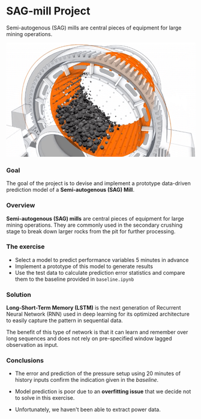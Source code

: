 # SAG-mill Project

Semi-autogenous (SAG) mills are central pieces of equipment for large mining
operations.

![SAG Mill and measurements](notebook/imgs/sag-mill.png)

### Goal

The goal of the project is to devise and implement a prototype data-driven
prediction model of a **Semi-autogenous (SAG) Mill**.

### Overview

**Semi-autogenous (SAG) mills** are central pieces of equipment for large mining operations. They are commonly used in the secondary crushing stage to break down larger rocks from the pit for further processing.

### The exercise

-   Select a model to predict performance variables 5 minutes in advance
-   Implement a prototype of this model to generate results
-   Use the test data to calculate prediction error statistics and compare them to the baseline provided in `baseline.ipynb`

### Solution
**Long-Short-Term Memory (LSTM)** is the next generation of Recurrent Neural Network (RNN) used in deep learning for its optimized architecture to easily capture the pattern in sequential data.

The benefit of this type of network is that it can learn and remember over long sequences and does not rely on pre-specified window lagged observation as input.

### Conclusions
- The error and prediction of the pressure setup using 20 minutes of history inputs confirm the indication given in the *baseline*.

- Model prediction is poor due to an **overfitting issue** that we decide not to solve in this exercise.

- Unfortunately, we haven't been able to extract power data.
